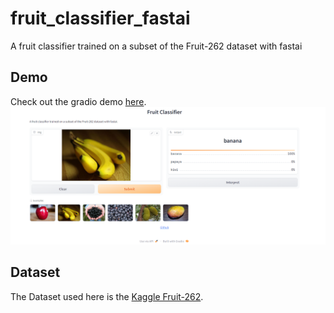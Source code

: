 # fruit_classifier_fastai
A fruit classifier trained on a subset of the Fruit-262 dataset with fastai

## Demo
Check out the gradio demo [here](https://huggingface.co/spaces/fakeone129/fastai_fruit_classifier).
![visualization](./assets/demo.png) 

## Dataset
The Dataset used here is the [Kaggle Fruit-262](https://www.kaggle.com/datasets/aelchimminut/fruits262?select=Fruit-262). 
